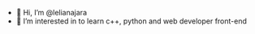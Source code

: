 - 👋 Hi, I’m @lelianajara
- 👀 I’m interested in to learn c++, python and web developer front-end


<!---
lelianajara/lelianajara is a ✨ special ✨ repository because its `README.md` (this file) appears on your GitHub profile.
You can click the Preview link to take a look at your changes.
--->
